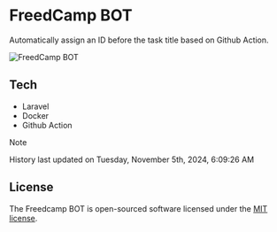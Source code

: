 # FreedCamp BOT

Automatically assign an ID before the task title based on Github Action.

![FreedCamp BOT](https://repository-images.githubusercontent.com/737932867/7d34798b-2680-471c-b089-a78a718d3d6a)

## Tech

- Laravel
- Docker
- Github Action

> [!NOTE]  
> History last updated on Tuesday, November 5th, 2024, 6:09:26 AM

## License

The Freedcamp BOT is open-sourced software licensed under the [MIT license](https://opensource.org/licenses/MIT).
